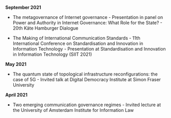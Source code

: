 **September 2021**

- The metagovernance of Internet governance - Presentation in panel on Power and Authority in Internet Governance: What Role for the State? - 20th Käte Hamburger Dialogue

- The Making of International Communication Standards - 11th International Conference on Standardisation and Innovation in Information Technology - Presentation at Standardisation and Innovation in Information Technology (SIIT 2021)

**May 2021**

- The quantum state of topological infrastructure reconfigurations: the case of 5G - Invited talk at Digital Democracy Institute at Simon Fraser University

**April 2021**

- Two emerging communication governance regimes - Invited lecture at the University of Amsterdam Institute for Information Law
